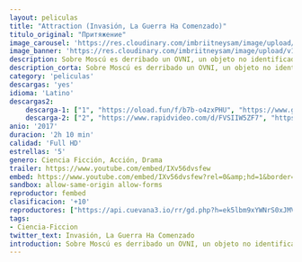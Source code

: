 ```yaml
---
layout: peliculas
title: "Attraction (Invasión, La Guerra Ha Comenzado)"
titulo_original: "Притяжение"
image_carousel: 'https://res.cloudinary.com/imbriitneysam/image/upload/v1543290552/invasion-poster-min.jpg'
image_banner: 'https://res.cloudinary.com/imbriitneysam/image/upload/v1543290553/invasion-banner-min.jpg'
description: Sobre Moscú es derribado un OVNI, un objeto no identificado posiblemente de origen extraterrestre. Esto hace que la mayor parte de la capital quede acordonada, con el fin de poder evacuar a los residentes locales para que un equipo del Ministerio de Defensa ruso trate de ponerse en contacto con los llamados “invitados”.
description_corta: Sobre Moscú es derribado un OVNI, un objeto no identificado posiblemente de origen extraterrestre. Esto hace que la mayor parte de la capital quede acordonada, con el fin de poder evacuar a los residentes locales para que un equipo del..
category: 'peliculas'
descargas: 'yes'
idioma: 'Latino'
descargas2:
    descarga-1: ["1", "https://oload.fun/f/b7b-o4zxPHU", "https://www.google.com/s2/favicons?domain=openload.co","OpenLoad","https://res.cloudinary.com/imbriitneysam/image/upload/v1541473684/mexico.png", "Latino", "Full HD"]
    descarga-2: ["2", "https://www.rapidvideo.com/d/FVSIIW5ZF7", "https://www.google.com/s2/favicons?domain=www.rapidvideo.com","RapidVideo","https://res.cloudinary.com/imbriitneysam/image/upload/v1541473684/mexico.png", "Latino", "Full HD"]
anio: '2017'
duracion: '2h 10 min'
calidad: 'Full HD'
estrellas: '5'
genero: Ciencia Ficción, Acción, Drama
trailer: https://www.youtube.com/embed/IXv56dvsfew
embed: https://www.youtube.com/embed/IXv56dvsfew?rel=0&amp;hd=1&border=0&wmode=opaque&enablejsapi=1&modestbranding=1&controls=1&showinfo=1
sandbox: allow-same-origin allow-forms
reproductor: fembed
clasificacion: '+10'
reproductores: ["https://api.cuevana3.io/rr/gd.php?h=ek5lbm9xYWNrS0xJMVp5b21KREk0dFBLbjVkaHhkRGdrOG1jbnBpUnhhS1Z4WUJqb2JtaTFyT3ZabW1OMUxQZzNLK2ZqSGpHMmVuU3gzNnNkc3FXcFpHU3FadVkyUT09"]
tags:
- Ciencia-Ficcion
twitter_text: Invasión, La Guerra Ha Comenzado
introduction: Sobre Moscú es derribado un OVNI, un objeto no identificado posiblemente de origen extraterrestre. Esto hace que la mayor parte de la capital quede acordonada, con el fin de poder evacuar a los residentes locales para que un equipo del
---
```












